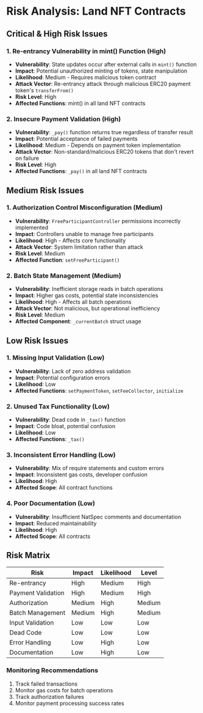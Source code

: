 # Risk Analysis: Land NFT Contracts

## Critical & High Risk Issues

### 1. Re-entrancy Vulnerability in mint() Function (High)
- **Vulnerability**: State updates occur after external calls in `mint()` function
- **Impact**: Potential unauthorized minting of tokens, state manipulation
- **Likelihood**: Medium - Requires malicious token contract
- **Attack Vector**: Re-entrancy attack through malicious ERC20 payment token's `transferFrom()` 
- **Risk Level**: High
- **Affected Functions**: mint() in all land NFT contracts

### 2. Insecure Payment Validation (High)
- **Vulnerability**: `_pay()` function returns true regardless of transfer result
- **Impact**: Potential acceptance of failed payments
- **Likelihood**: Medium - Depends on payment token implementation
- **Attack Vector**: Non-standard/malicious ERC20 tokens that don't revert on failure
- **Risk Level**: High
- **Affected Functions**: `_pay()` in all land NFT contracts

## Medium Risk Issues

### 1. Authorization Control Misconfiguration (Medium)
- **Vulnerability**: `FreeParticipantController` permissions incorrectly implemented
- **Impact**: Controllers unable to manage free participants
- **Likelihood**: High - Affects core functionality
- **Attack Vector**: System limitation rather than attack
- **Risk Level**: Medium
- **Affected Function**: `setFreeParticipant()`

### 2. Batch State Management (Medium)
- **Vulnerability**: Inefficient storage reads in batch operations
- **Impact**: Higher gas costs, potential state inconsistencies
- **Likelihood**: High - Affects all batch operations
- **Attack Vector**: Not malicious, but operational inefficiency
- **Risk Level**: Medium
- **Affected Component**: `_currentBatch` struct usage

## Low Risk Issues

### 1. Missing Input Validation (Low)
- **Vulnerability**: Lack of zero address validation
- **Impact**: Potential configuration errors
- **Likelihood**: Low
- **Affected Functions**: `setPaymentToken`, `setFeeCollector`, `initialize`

### 2. Unused Tax Functionality (Low)
- **Vulnerability**: Dead code in `_tax()` function
- **Impact**: Code bloat, potential confusion
- **Likelihood**: Low
- **Affected Functions**: `_tax()`

### 3. Inconsistent Error Handling (Low)
- **Vulnerability**: Mix of require statements and custom errors
- **Impact**: Inconsistent gas costs, developer confusion
- **Likelihood**: High
- **Affected Scope**: All contract functions

### 4. Poor Documentation (Low)
- **Vulnerability**: Insufficient NatSpec comments and documentation
- **Impact**: Reduced maintainability
- **Likelihood**: High
- **Affected Scope**: All contracts

## Risk Matrix

| Risk            | Impact | Likelihood | Level |
|-----------------|--------|------------|-------|
| Re-entrancy     | High   | Medium     | High  |
| Payment Validation | High | Medium    | High  |
| Authorization   | Medium | High       | Medium|
| Batch Management| Medium | High       | Medium|
| Input Validation| Low    | Low        | Low   |
| Dead Code       | Low    | Low        | Low   |
| Error Handling  | Low    | High       | Low   |
| Documentation   | Low    | High       | Low   |


### Monitoring Recommendations
1. Track failed transactions
2. Monitor gas costs for batch operations
3. Track authorization failures
4. Monitor payment processing success rates
